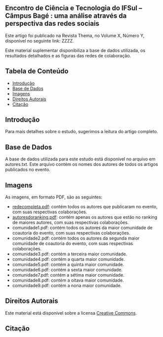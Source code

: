 ## Encontro de Ciência e Tecnologia do IFSul – Câmpus Bagé : uma análise através da perspectiva das redes sociais

Este artigo foi publicado na Revista Thema, no Volume X, Número Y, disponível no seguinte link: ZZZZ.

Este material suplementar disponibiliza a base de dados utilizada, os resultados detalhados e as figuras das redes de colaboração.

## Tabela de Conteúdo

- [Introdução](#Introdução)
- [Base de Dados](#Base-de-Dados)
- [Imagens](#Imagens)
- [Direitos Autorais](#Direitos-Autorais)
- [Citação](#Citação)

## Introdução

Para mais detalhes sobre o estudo, sugerimos a leitura do artigo completo.

## Base de Dados

A base de dados utilizada para este estudo está disponível no arquivo em autores.txt. Este arquivo contém os nomes dos autores de todos os artigos publicados no evento.

## Imagens

As imagens, em formato PDF, são as seguintes:
- [redecompleta.pdf](https://github.com/Sandrocamargo/publications/blob/main/revistathema2023/sna/redecompleta.pdf): contém todos os autores que publicaram no evento, com suas respectivas colaborações.
- [autoresdoranking.pdf](https://github.com/Sandrocamargo/publications/blob/main/revistathema2023/sna/autoresdoranking.pdf): contém apenas os autores que estão no ranking de maiores autores, com suas respectivas colaborações.
- comunidade1.pdf: contém todos os autores da maior comunidade de coautoria do evento, com suas respectivas colaborações.
- comunidade2.pdf: contém todos os autores da segunda maior comunidade de coautoria do evento, com suas respectivas colaborações.
- comunidade3.pdf: contém a terceira maior comunidade.
- comunidade4.pdf: contém a quarta maior comunidade.
- comunidade5.pdf: contém a quinta maior comunidade.
- comunidade6.pdf: contém a sexta maior comunidade.
- comunidade7.pdf: contém a sétima maior comunidade.
- comunidade8.pdf: contém a oitava maior comunidade.
- comunidade9.pdf: contém a nona maior comunidade.


## Direitos Autorais

Este material está disponível sobre a licensa [Creative Commons](https://creativecommons.org/licenses/by/3.0/).

## Citação
